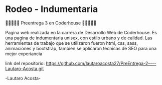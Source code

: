 # Rodeo - Indumentaria

🚀🚀🚀🚀🚀 Preentrega 3 en Coderhouse 🚀🚀🚀🚀🚀

Pagina web realizada en la carrera de Desarrollo Web de Coderhouse. Es una pagina de indumentaria unisex, con estilo urbano y de calidad.
Las herramientas de trabajo que se utilizaron fueron html, css, sass, animaciones y bootstrap, tambien se aplicaron tecnicas de SEO para una mejor experiancia


link del repositorio: https://github.com/lautaroacosta27/PreEntrega-2----Lautaro-Acosta.git

-Lautaro Acosta-
